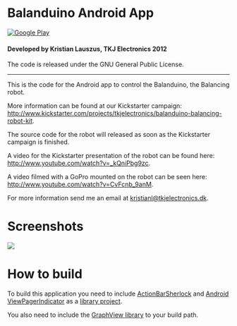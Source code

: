 # Balanduino Android App
[![Google Play](http://developer.android.com/images/brand/en_generic_rgb_wo_60.png)](http://play.google.com/store/apps/details?id=com.tkjelectronics.balanduino)
<br>
#### Developed by Kristian Lauszus, TKJ Electronics 2012

The code is released under the GNU General Public License.
_________

This is the code for the Android app to control the Balanduino, the Balancing robot.

More information can be found at our Kickstarter campaign: <http://www.kickstarter.com/projects/tkjelectronics/balanduino-balancing-robot-kit>.

The source code for the robot will released as soon as the Kickstarter campaign is finished.

A video for the Kickstarter presentation of the robot can be found here: <http://www.youtube.com/watch?v=_kQniPbg9zc>.

A video filmed with a GoPro mounted on the robot can be seen here: <http://www.youtube.com/watch?v=CvFcnb_9anM>.

For more information send me an email at <a href="mailto:kristianl@tkjelectronics.dk?subject=BalanduinoAndroidApp">kristianl@tkjelectronics.dk</a>.

# Screenshots
<a href="http://play.google.com/store/apps/details?id=com.tkjelectronics.balanduino" alt="Screenshots">
  <img src="http://www.tkjelectronics.com/uploads/Balanduino_Screenshots.png">
</a>

# How to build
To build this application you need to include [ActionBarSherlock](https://github.com/JakeWharton/ActionBarSherlock) and [Android ViewPagerIndicator](https://github.com/JakeWharton/Android-ViewPagerIndicator) as a [library project](http://developer.android.com/tools/projects/projects-eclipse.html#ReferencingLibraryProject).

You also need to include the [GraphView library](https://github.com/TKJElectronics/BalanduinoAndroidApp/blob/master/libs/GraphView-3.1.jar) to your build path.